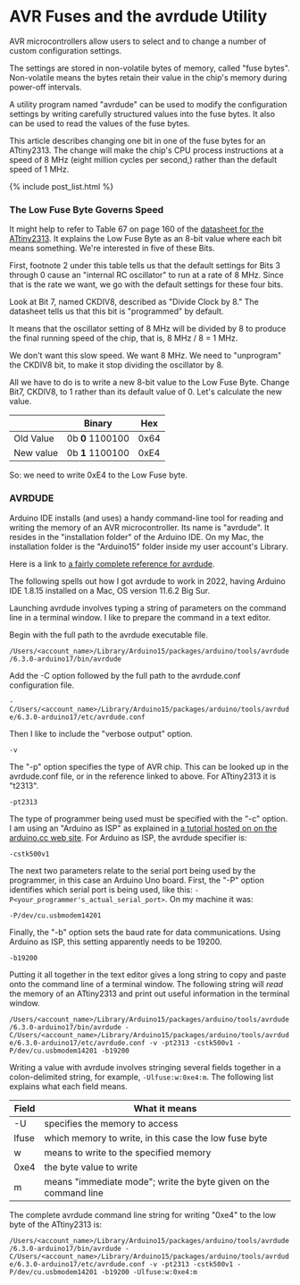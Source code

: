 # AVR Fuses and the avrdude Utility

AVR microcontrollers allow users to select and to change a number of custom configuration settings.

The settings are stored in non-volatile bytes of memory, called "fuse bytes". Non-volatile means the bytes retain their value in the chip's memory during power-off intervals.

A utility program named "avrdude" can be used to modify the configuration settings by writing carefully structured values into the fuse bytes. It also can be used to read the values of the fuse bytes.

This article describes changing one bit in one of the fuse bytes for an ATtiny2313. The change will make the chip's CPU process instructions at a speed of 8 MHz (eight million cycles per second,) rather than the default speed of 1 MHz.

<!-- the following produces a list of posts -->
{% include post_list.html %}

### The Low Fuse Byte Governs Speed
It might help to refer to Table 67 on page 160 of the [datasheet for the ATtiny2313](http://ww1.microchip.com/downloads/en/DeviceDoc/Atmel-2543-AVR-ATtiny2313_Datasheet.pdf). It explains the Low Fuse Byte as an 8-bit value where each bit means something. We're interested in five of these Bits.

First, footnote 2 under this table tells us that the default settings for Bits 3 through 0 cause an "internal RC oscillator" to run at a rate of 8 MHz. Since that is the rate we want, we go with the default settings for these four bits.

Look at Bit 7, named CKDIV8, described as "Divide Clock by 8." The datasheet tells us that this bit is "programmed" by default.

It means that the oscillator setting of 8 MHz will be divided by 8 to produce the final running speed of the chip, that is, 8 MHz / 8 = 1 MHz. 

We don't want this slow speed. We want 8 MHz. We need to "unprogram" the CKDIV8 bit, to make it stop dividing the oscillator by 8.

All we have to do is to write a new 8-bit value to the Low Fuse Byte. Change Bit7, CKDIV8, to 1 rather than its default value of 0. Let's calculate the new value.

<table>
  <thead>
    <tr>
      <th> </th>
      <th>Binary</th>
      <th>Hex</th>
    </tr>
  </thead>
  <tbody>
    <tr>
      <td>Old Value</td>
      <td>
        0b
        <span style="font-weight: bold;">0</span>
        1100100</td>
      <td>0x64</td>
    </tr>
    <tr>
      <td>New value</td>
      <td>
        0b
        <span style="font-weight: bold;">1</span>
        1100100</td>
      <td>0xE4</td>
    </tr>
  </tbody>
</table>


So: we need to write 0xE4 to the Low Fuse byte.

### AVRDUDE

Arduino IDE installs (and uses) a handy command-line tool for reading and writing the memory of an AVR microcontroller. Its name is "avrdude". It resides in the "installation folder" of the Arduino IDE. On my Mac, the installation folder is the "Arduino15" folder inside my user account's Library.

Here is a link to [a fairly complete reference for avrdude](https://www.nongnu.org/avrdude/user-manual/avrdude_3.html).

The following spells out how I got avrdude to work in 2022, having Arduino IDE 1.8.15 installed on a Mac, OS version 11.6.2 Big Sur. 

Launching avrdude involves typing a string of parameters on the command line in a terminal window. I like to prepare the command in a text editor.

Begin with the full path to the avrdude executable file.

```/Users/<account_name>/Library/Arduino15/packages/arduino/tools/avrdude/6.3.0-arduino17/bin/avrdude```

Add the -C option followed by the full path to the avrdude.conf configuration file.

```-C/Users/<account_name>/Library/Arduino15/packages/arduino/tools/avrdude/6.3.0-arduino17/etc/avrdude.conf```

Then I like to include the "verbose output" option.

```-v```

The "-p" option specifies the type of AVR chip. This can be looked up in the avrdude.conf file, or in the reference linked to above. For ATtiny2313 it is "t2313".

```-pt2313```

The type of programmer being used must be specified with the "-c" option. I am using an "Arduino as ISP" as explained in [a tutorial hosted on on the arduino.cc web site](https://docs.arduino.cc/built-in-examples/arduino-isp/ArduinoISP). For Arduino as ISP, the avrdude specifier is:

```-cstk500v1```

The next two parameters relate to the serial port being used by the programmer, in this case an Arduino Uno board. First, the "-P" option identifies which serial port is being used, like this: ```-P<your_programmer's_actual_serial_port>```.  On my machine it was:

```-P/dev/cu.usbmodem14201```

Finally, the "-b" option sets the baud rate for data communications. Using Arduino as ISP, this setting apparently needs to be 19200.

```-b19200```

Putting it all together in the text editor gives a long string to copy and paste onto the command line of a terminal window. The following string will *read* the memory of an ATtiny2313 and print out useful information in the terminal window.

```/Users/<account_name>/Library/Arduino15/packages/arduino/tools/avrdude/6.3.0-arduino17/bin/avrdude -C/Users/<account_name>/Library/Arduino15/packages/arduino/tools/avrdude/6.3.0-arduino17/etc/avrdude.conf -v -pt2313 -cstk500v1 -P/dev/cu.usbmodem14201 -b19200```

Writing a value with avrdude involves stringing several fields together in a colon-delimited string, for example, ```-Ulfuse:w:0xe4:m```. The following list explains what each field means.

|Field|What it means|
|---|---|
|-U| specifies the memory to access |
|lfuse| which memory to write, in this case the low fuse byte |
|w| means to write to the specified memory |
|0xe4| the byte value to write |
|m| means "immediate mode"; write the byte given on the command line |

The complete avrdude command line string for writing "0xe4" to the low byte of the ATtiny2313 is:

```/Users/<account_name>/Library/Arduino15/packages/arduino/tools/avrdude/6.3.0-arduino17/bin/avrdude -C/Users/<account_name>/Library/Arduino15/packages/arduino/tools/avrdude/6.3.0-arduino17/etc/avrdude.conf -v -pt2313 -cstk500v1 -P/dev/cu.usbmodem14201 -b19200 -Ulfuse:w:0xe4:m```
